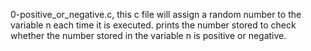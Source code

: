 0-positive_or_negative.c, this c file will assign a random number to the variable n each time it is executed. prints the number stored to check whether the number stored in the variable n is positive or negative.